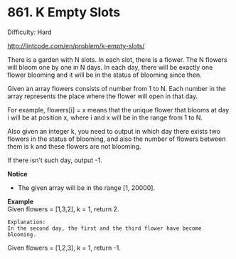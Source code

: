 # 861. K Empty Slots

Difficulty: Hard

http://lintcode.com/en/problem/k-empty-slots/

There is a garden with N slots. In each slot, there is a flower. The N flowers will bloom one by one in N days. In each day, there will be exactly one flower blooming and it will be in the status of blooming since then.

Given an array flowers consists of number from 1 to N. Each number in the array represents the place where the flower will open in that day.

For example, flowers[i] = x means that the unique flower that blooms at day i will be at position x, where i and x will be in the range from 1 to N.

Also given an integer k, you need to output in which day there exists two flowers in the status of blooming, and also the number of flowers between them is k and these flowers are not blooming.

If there isn't such day, output -1.

**Notice**  
* The given array will be in the range [1, 20000].

**Example**  
Given flowers = [1,3,2], k = 1, return 2.
```
Explanation: 
In the second day, the first and the third flower have become blooming.
```
Given flowers = [1,2,3], k = 1, return -1.